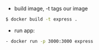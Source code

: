  - build image, -t tags our image 
 ```bash
 $ docker build -t express .
 ```

 - run app:
  
  ```bash
  - docker run -p 3000:3000 express
  ```